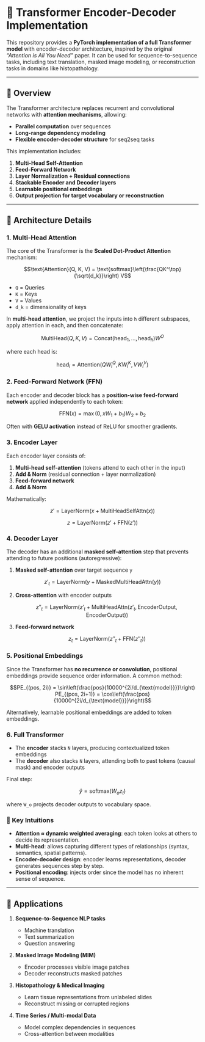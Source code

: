 # 🔹 Transformer Encoder-Decoder Implementation

This repository provides a **PyTorch implementation of a full Transformer model** with encoder-decoder architecture, inspired by the original *“Attention is All You Need”* paper. It can be used for sequence-to-sequence tasks, including text translation, masked image modeling, or reconstruction tasks in domains like histopathology.

---

## 🔹 Overview

The Transformer architecture replaces recurrent and convolutional networks with **attention mechanisms**, allowing:

- **Parallel computation** over sequences  
- **Long-range dependency modeling**  
- **Flexible encoder-decoder structure** for seq2seq tasks  

This implementation includes:

1. **Multi-Head Self-Attention**
2. **Feed-Forward Network**
3. **Layer Normalization + Residual connections**
4. **Stackable Encoder and Decoder layers**
5. **Learnable positional embeddings**
6. **Output projection for target vocabulary or reconstruction**

---

## 🔹 Architecture Details

### 1. Multi-Head Attention

The core of the Transformer is the **Scaled Dot-Product Attention** mechanism:

```math 
\text{Attention}(Q, K, V) = \text{softmax}\left(\frac{QK^\top}{\sqrt{d_k}}\right) V
```

-  ```Q``` = Queries  
-  ```K``` = Keys  
-  ```V``` = Values  
-  ```d_k```  = dimensionality of keys  

In **multi-head attention**, we project the inputs into  ```h``` different subspaces, apply attention in each, and then concatenate:

```math 
\text{MultiHead}(Q,K,V) = \text{Concat}(\text{head}_1, \dots, \text{head}_h) W^O
```

where each head is:

```math
\text{head}_i = \text{Attention}(QW_i^Q, KW_i^K, VW_i^V)
```


### 2. Feed-Forward Network (FFN)

Each encoder and decoder block has a **position-wise feed-forward network** applied independently to each token:

```math
\text{FFN}(x) = \max(0, xW_1 + b_1) W_2 + b_2
```

Often with **GELU activation** instead of ReLU for smoother gradients.


### 3. Encoder Layer

Each encoder layer consists of:

1. **Multi-head self-attention** (tokens attend to each other in the input)  
2. **Add & Norm** (residual connection + layer normalization)  
3. **Feed-forward network**  
4. **Add & Norm**  

Mathematically:

```math
z' = \text{LayerNorm}(x + \text{MultiHeadSelfAttn}(x))
```

```math
z = \text{LayerNorm}(z' + \text{FFN}(z'))
```


### 4. Decoder Layer

The decoder has an additional **masked self-attention** step that prevents attending to future positions (autoregressive):

1. **Masked self-attention** over target sequence ```y``` 
  ```math
   z'_t = \text{LayerNorm}(y + \text{MaskedMultiHeadAttn}(y))
   ```

2. **Cross-attention** with encoder outputs  
   ```math
   z''_t = \text{LayerNorm}(z'_t + \text{MultiHeadAttn}(z'_t, \text{EncoderOutput}, \text{EncoderOutput}))
   ```

3. **Feed-forward network**  
   ```math
   z_t = \text{LayerNorm}(z''_t + \text{FFN}(z''_t))
  


### 5. Positional Embeddings

Since the Transformer has **no recurrence or convolution**, positional embeddings provide sequence order information. A common method:

```math
PE_{(pos, 2i)} = \sin\left(\frac{pos}{10000^{2i/d_{\text{model}}}}\right)
PE_{(pos, 2i+1)} = \cos\left(\frac{pos}{10000^{2i/d_{\text{model}}}}\right)
```

Alternatively, learnable positional embeddings are added to token embeddings.

### 6. Full Transformer

- The **encoder** stacks ``` N ``` layers, producing contextualized token embeddings  
- The **decoder** also stacks ```N``` layers, attending both to past tokens (causal mask) and encoder outputs  

Final step:

```math
\hat{y} = \text{softmax}(W_o z_t)
```

where ```W_o``` projects decoder outputs to vocabulary space.

### 🔹 Key Intuitions

- **Attention ≈ dynamic weighted averaging**: each token looks at others to decide its representation.  
- **Multi-head**: allows capturing different types of relationships (syntax, semantics, spatial patterns).  
- **Encoder-decoder design**: encoder learns representations, decoder generates sequences step by step.  
- **Positional encoding**: injects order since the model has no inherent sense of sequence.  

---
## 🔹 Applications

1. **Sequence-to-Sequence NLP tasks**
   - Machine translation  
   - Text summarization  
   - Question answering  

2. **Masked Image Modeling (MIM)**
   - Encoder processes visible image patches  
   - Decoder reconstructs masked patches  

3. **Histopathology & Medical Imaging**
   - Learn tissue representations from unlabeled slides  
   - Reconstruct missing or corrupted regions  

4. **Time Series / Multi-modal Data**
   - Model complex dependencies in sequences  
   - Cross-attention between modalities  


